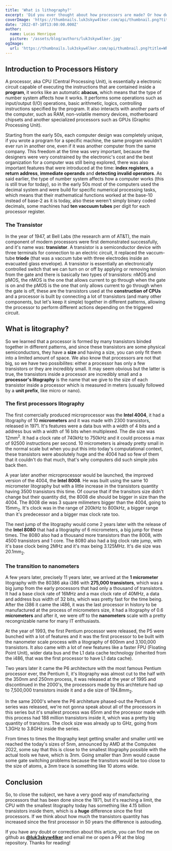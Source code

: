 ```yaml
---
title: 'What is lithography?'
excerpt: 'Did you ever thought about how processors are made? Or how does it work inside? Today I will try to explain a little of these topics for you and speak about lithography, which is one of the concepts present in the making of all CPUs today.'
coverImage: 'https://thumbnails.luk3skyw4lker.com/api/thumbnail.png?title=What%20is%20**lithography**%3F&images=https://www.svgrepo.com/show/135990/cpu.svg'
date: '2022-07-10T13:00:00.000Z'
author:
  name: Lucas Henrique
  picture: '/assets/blog/authors/luk3skyw4lker.jpg'
ogImage:
  url: 'https://thumbnails.luk3skyw4lker.com/api/thumbnail.png?title=What%20is%20**lithography**%3F&images=https://www.svgrepo.com/show/135990/cpu.svg'
---
```


## Introduction to Processors History

A processor, aka CPU (Central Processing Unit), is essentially a electronic circuit capable of executing the instructions that are contained inside a **program**, it works like an automatic **abacus**, which means that the type of number system affects how it works. It performs some operations such as input/output (I/O) operations, basic arithmetic, logics, controlling instructions specified by the program. It also interacts with another parts of the computer, such as RAM, non-volatile memory devices, motherboard chipsets and another specialized processors such as GPUs (Graphic Processing Unit).

Starting from the early 50s, each computer design was completely unique, if you wrote a program for a specific machine, the same program wouldn't ever run in another one, even if it was another computer from the same company. This freedom at the time was very important, because the designers were very constrained by the electronic's cost and the best organization for a computer was still being explored, there was also important features that were introduced at the time: **index registers**, a **return address**, **immediate operands** and **detecting invalid operators**. As said earlier, the type of number system affects how a computer works (this is still true for today), so in the early 50s most of the computers used the decimal system and were build for specific numerical processing tasks, which means that their mathematical functions worked at the base-10 instead of base-2 as it is today, also these weren't simply binary coded decimals, some machines had **ten vaccuum tubes** per digit for each processor register.

### The Transistor

In the year of 1947, at Bell Labs (the research arm of AT&T), the main component of modern processors were first demonstrated successfully, and it's name was: **transistor**. A transistor is a semiconductor device with three terminals for connection to an electric circuit, it replaced the vaccum-tube **triode** (that was a vaccum tube with three electrodes inside an evacuated glass envelope). A transistor is essentially an electronically controlled switch that we can turn on or off by applying or removing tension from the gate and there is basically two types of transistors: nMOS and pMOS, the nMOS is the one that allows current to go through when the gate is on and the pMOS is the one that only allows current to go through when the gate is off, these are the transistors used at the **construction of CPUs** and a processor is built by connecting a lot of transistors (and many other components, but let's keep it simple) together in different patterns, allowing the processor to perform different actions depending on the triggered circuit.

## What is litography?

So we learned that a processor is formed by many transistors binded together in different patterns, and since these transistors are some physical semiconductors, they have a **size** and having a size, you can only fit them into a limited amount of space. We also know that processors are not that big, so we have two possibilites: either a processor has only a few transistors or they are incredibly small. It may seem obvious but the latter is true, the transistors inside a processor are incredibly small and a **processor's litography** is the name that we give to the size of each transistor inside a processor which is measured in meters (usually followed by a **unit prefix**, like micro or nano).

### The first processors litography

The first comercially produced microprocessor was the **Intel 4004**, it had a litography of 10 **micrometers** and it was made with 2300 transistors, released in 1971. It's features were a data bus with a width of 4 bits and a address bus with a width of 16 bits when multiplexed. The die size was 12mm<sup>2</sup>. It had a clock rate of 740kHz to 750kHz and it could process a max of 92500 instructions per second. 10 micrometers is already pretty small in the normal scale but when you put this into today's computational context, these transistors were absolutely huge and the 4004 had so few of them that it couldn't do that much, that's why computers did such simple jobs back then.

A year later another microprocessor would be launched, the improved version of the 4004, the **Intel 8008**. He was built using the same 10 micrometer litography but with a little increase in the transistors quantity having 3500 transistors this time. Of course that if the transitors size didn't change but their quantity did, the 8008 die should be bigger in size than the 4004. The 8008 die was 3 square milimeters bigger than the 4004, going to 15mm<sub>2</sub>. It's clock was in the range of 200kHz to 800kHz, a bigger range than it's predecessor and a bigger max clock rate too.

The next jump of the litography would come 2 years later with the release of the **Intel 8080** that had a litography of 6 micrometers, a big jump for these times. The 8080 also had a thousand more transistors than the 8008, with 4500 transistors and 1 core. The 8080 also had a big clock rate jump, with it's base clock being 2MHz and it's max being 3.125MHz. It's die size was 20.1mm<sub>2</sub>.

### The transition to nanometers

A few years later, precisely 11 years later, we arrived at the **1 micrometer** litography with the 80386 aka i386 with **275,000 transistors**, which was a big jump from the early processors that had only a thousand of transistors. It had a base clock rate of 16MHz and a max clock rate of 40MHz, a data and address bus width of 32 bits, which was pretty fast for the time being. After the i386 it came the i486, it was the last processor in history to be manufactured at the process of micrometers size, it had a litography of 0.6 **micrometers** and after it, we were off to the **nanometers** scale with a pretty recongnizable name for many IT enthusiasts.

At the year of 1993, the first Pentium processor were released, the P5 were bunched with a lot of features and it was the first processor to be built with the nanometer scale process with a litography of 600nm and 3,100,000 transistors. It also came with a lot of new features like a faster FPU (Floating Point Unit), wider data bus and the L1 data cache technology (inherited from the i486, that was the first processor to have L1 data cache).

Two years later it came the P6 architecture with the most famous Pentium processor ever, the Pentium II, it's litography was almost cut to the half with the 350nm and 250nm process, it was released at the year of 1995 and discontinued in the 2000's, the processors made by this archteture had up to 7,500,000 transistors inside it and a die size of 194.8mm<sub>2</sub>.

In the same 2000's where the P6 architeture phased-out the Pentium 4 series was released, we're not gonna speak about all of the processors in this series but it's smallest process was 65nm and the processor made with this process had 188 million transistors inside it, which was a pretty big quantity of transitors. The clock size was already up to GHz, going from 1.3GHz to 3.8GHz inside the series.

From times to times the litography kept getting smaller and smaller until we reached the today's sizes of 5nm, announced by AMD at the Computex 2022, some say that this is close to the smallest litography possible with the actual tools we have, which is 3nm. Going smaller than 3nm would cause some gate switching problems because the transitors would be too close to the size of atoms, a 3nm trace is something like 10 atoms wide.

## Conclusion

So, to close the subject, we have a very good way of manufacturing processors that has been done since the 1971, but it's reaching a limit, the CPU with the smallest litography today has something like 4.15 billion transistors inside them, which is a **huge** difference since the first processors. If we think about how much the transistors quantity has increased since the first processor in 50 years the difference is astouding.

If you have any doubt or correction about this article, you can find me on github as **[@luk3skyw4lker](https://github.com/luk3skyw4lker/)** and email me or open a PR at the blog repository. Thanks for reading!
